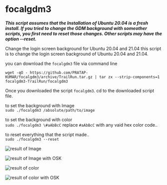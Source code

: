 # focalgdm3

_**This script assumes that the Installation of Ubuntu 20.04 is a fresh install. If you tried to change the GDM background with someother scripts, you first need to reset those changes. Other scripts may have the option --reset.**_

Change the login screen background for Ubuntu 20.04 and 21.04
this script is to change the login screen background of Ubuntu 20.04 and 21.04.


you can download the `focalgdm3` file via command line

    wget -qO - https://github.com/PRATAP-KUMAR/focalgdm3/archive/TrailRun.tar.gz | tar zx --strip-components=1 focalgdm3-TrailRun/focalgdm3

Once you downloaded the script `focalgdm3`. cd to the downloaded script file.

to set the background with Image  
`sudo ./focalgdm3 /absolute/path/to/image`

to set the background with color  
`sudo ./focalgdm3 \#aAbBcC` replace `#aAbBcC` with any vaid hex color code..

to reset everything that the script made..  
`sudo ./focalgdm3 --reset`

![result of Image](https://i.stack.imgur.com/ssYjj.png)

![result of Image with OSK](https://i.stack.imgur.com/xcpwT.png)

![result of color](https://i.stack.imgur.com/KmliD.png)

![result of color with OSK](https://i.stack.imgur.com/TFWP5.png)
